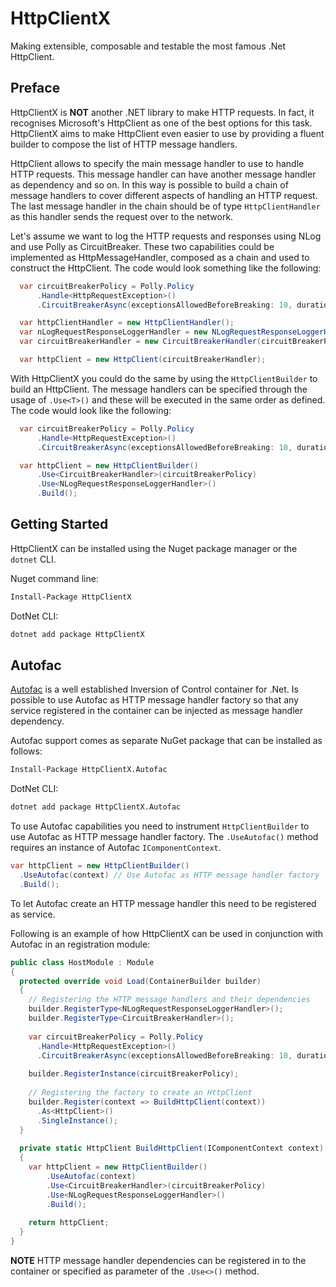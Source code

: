 # HttpClientX
Making extensible, composable and testable the most famous .Net HttpClient.

## Preface

HttpClientX is **NOT** another .NET library to make HTTP requests. In fact, it recognises Microsoft's HttpClient as one of the best options for this task. HttpClientX aims to make HttpClient even easier to use by providing a fluent builder to compose the list of HTTP message handlers.

HttpClient allows to specify the main message handler to use to handle HTTP requests. This message handler can have another message handler as dependency and so on. In this way is possible to build a chain of message handlers to cover different aspects of handling an HTTP request. The last message handler in the chain should be of type `HttpClientHandler` as this handler sends the request over to the network.

Let's assume we want to log the HTTP requests and responses using NLog and use Polly as CircuitBreaker. These two capabilities could be implemented as HttpMessageHandler, composed as a chain and used to construct the HttpClient.
The code would look something like the following:

```cs
  var circuitBreakerPolicy = Polly.Policy
      .Handle<HttpRequestException>()
      .CircuitBreakerAsync(exceptionsAllowedBeforeBreaking: 10, durationOfBreak: TimeSpan.FromMinutes(1));

  var httpClientHandler = new HttpClientHandler();
  var nLogRequestResponseLoggerHandler = new NLogRequestResponseLoggerHandler(httpClientHandler);
  var circuitBreakerHandler = new CircuitBreakerHandler(circuitBreakerPolicy, nLogRequestResponseLoggerHandler);

  var httpClient = new HttpClient(circuitBreakerHandler);
```

With HttpClientX you could do the same by using the `HttpClientBuilder` to build an HttpClient. The message handlers can be specified through the usage of `.Use<T>()` and these will be executed in the same order as defined.
The code would look like the following:

```cs
  var circuitBreakerPolicy = Polly.Policy
      .Handle<HttpRequestException>()
      .CircuitBreakerAsync(exceptionsAllowedBeforeBreaking: 10, durationOfBreak: TimeSpan.FromMinutes(1));

  var httpClient = new HttpClientBuilder()
      .Use<CircuitBreakerHandler>(circuitBreakerPolicy)
      .Use<NLogRequestResponseLoggerHandler>()
      .Build();
```

## Getting Started

HttpClientX can be installed using the Nuget package manager or the `dotnet` CLI.

Nuget command line:

```bash
Install-Package HttpClientX
```

DotNet CLI:

```bash
dotnet add package HttpClientX
```

## Autofac

[Autofac](https://autofac.org/) is a well established Inversion of Control container for .Net. Is possible to use Autofac as HTTP message handler factory so that any service registered in the container can be injected as message handler dependency.

Autofac support comes as separate NuGet package that can be installed as follows:

```bash
Install-Package HttpClientX.Autofac
```

DotNet CLI:

```bash
dotnet add package HttpClientX.Autofac
```

To use Autofac capabilities you need to instrument `HttpClientBuilder` to use Autofac as HTTP message handler factory. The `.UseAutofac()` method requires an instance of Autofac `IComponentContext`.

```cs
var httpClient = new HttpClientBuilder()
  .UseAutofac(context) // Use Autofac as HTTP message handler factory
  .Build();
```

To let Autofac create an HTTP message handler this need to be registered as service.

Following is an example of how HttpClientX can be used in conjunction with Autofac in an registration module:

```cs
public class HostModule : Module
{
  protected override void Load(ContainerBuilder builder)
  {
    // Registering the HTTP message handlers and their dependencies
    builder.RegisterType<NLogRequestResponseLoggerHandler>();
    builder.RegisterType<CircuitBreakerHandler>();
    
    var circuitBreakerPolicy = Polly.Policy
      .Handle<HttpRequestException>()
      .CircuitBreakerAsync(exceptionsAllowedBeforeBreaking: 10, durationOfBreak: TimeSpan.FromMinutes(1));
    
    builder.RegisterInstance(circuitBreakerPolicy);
    
    // Registering the factory to create an HttpClient
    builder.Register(context => BuildHttpClient(context))
      .As<HttpClient>()
      .SingleInstance();
  }
  
  private static HttpClient BuildHttpClient(IComponentContext context)
  {
    var httpClient = new HttpClientBuilder()
        .UseAutofac(context)
        .Use<CircuitBreakerHandler>(circuitBreakerPolicy)
        .Use<NLogRequestResponseLoggerHandler>()
        .Build(); 
        
    return httpClient;        
  }
}
```

**NOTE** HTTP message handler dependencies can be registered in to the container or specified as parameter of the `.Use<>()` method. 

